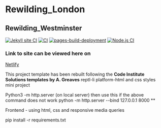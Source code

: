 # Rewilding_London
## Rewilding_Westminster

[![Jekyll site CI](https://github.com/SOliv1/rewilding-london/actions/workflows/jekyll.yml/badge.svg)](https://github.com/SOliv1/rewilding-london/actions/workflows/jekyll.yml)
[![CI](https://github.com/SOliv1/rewilding-london/actions/workflows/blank.yml/badge.svg)](https://github.com/SOliv1/rewilding-london/actions/workflows/blank.yml)
[![pages-build-deployment](https://github.com/SOliv1/rewilding-belgravia-london/actions/workflows/pages/pages-build-deployment/badge.svg?branch=master-new)](https://github.com/SOliv1/rewilding-belgravia-london/actions/workflows/pages/pages-build-deployment)
[![Node.js CI](https://github.com/SOliv1/rewilding-london/actions/workflows/node.js.yml/badge.svg?branch=master&event=schedule)](https://github.com/SOliv1/rewilding-london/actions/workflows/node.js.yml)

### Link to site can be viewed here on 

  [Netlify](https://master--rewildingwestminster.netlify.app/)

This project template has been rebuilt following the **Code Institute Solutions
templates by A. Greaves**
reptl-li platform-html and css styles mini project

Python3 -m http.server (on local server)
then use this
if the above command does not work
python -m http.server --bind 127.0.0.1 8000
**

Frontend - using html, css and responsive media queries

pip install -r requirements.txt
